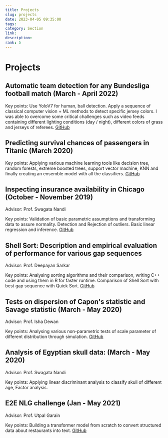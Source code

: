 ```yaml
---
title: Projects
slug: projects
date: 2023-04-05 09:35:00
tags:
category: Section
link:
description:
rank: 5
---
```



# Projects

## Automatic team detection for any Bundesliga football match (March - April 2022)

Key points: Use YoloV7 for human, ball detection. Apply a sequence of classical computer vision + ML methods to detect specific jersey colors. I was able to overcome some critical challenges such as video feeds containing different lighting conditions (day / night), different colors of grass and jerseys of referees. [GitHub](https://github.com/pritam-dey3/VisionDuo)

## Predicting survival chances of passengers in Titanic (March 2020)

Key points: Applying various machine learning tools like decision tree, random forests, extreme boosted trees, support vector machine, KNN and finally creating an ensemble model with all the classifiers. [GitHub](https://github.com/pritam-dey3/Titanic-Passenger-Survival-Prediction)

## Inspecting insurance availability in Chicago (October - November 2019)

Advisor: Prof. Swagata Nandi

Key points: Validation of basic parametric assumptions and transforming data to assure normality. Detection and Rejection of outliers. Basic linear regression and inference. [GitHub](https://github.com/pritam-dey3/Project-On-Regression)

## Shell Sort: Description and empirical evaluation of performance for various gap sequences

Advisor: Prof. Deepayan Sarkar

Key points: Analysing sorting algorithms and their comparison, writing C++ code and using them in R for faster runtime. Comparison of Shell Sort with best gap sequence with Quick Sort. [GitHub](https://github.com/pritam-dey3/Shell-Sort)

## Tests on dispersion of Capon's statistic and Savage statistic (March - May 2020)

Advisor: Prof. Isha Dewan

Key points: Analysing various non-parametric tests of scale parameter of different distribution through simulation. [GitHub](https://github.com/pritam-dey3/nonparametric_project)

## Analysis of Egyptian skull data: (March - May 2020)

Advisor: Prof. Swagata Nandi

Key points: Applying linear discriminant analysis to classify skull of different age, Factor analysis.

## E2E NLG challenge (Jan - May 2021)

Advisor: Prof. Utpal Garain

Key points: Building a transformer model from scratch to convert structured data about restaurants into text. [GitHub](https://github.com/pritam-dey3/e2e_nlg_tf)

